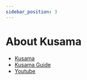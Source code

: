```yaml
---
sidebar_position: 3
---
```


# About Kusama

-   [Kusama](https://kusama.network/)
-   [Kusama Guide](https://guide.kusama.network/docs/kusama-claims/)
-   [Youtube](https://www.youtube.com/c/KusamaNetwork)
